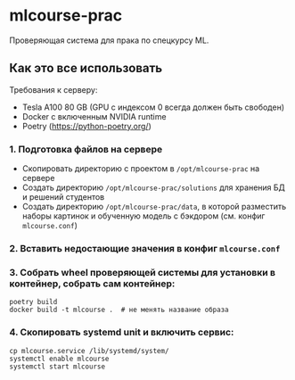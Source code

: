 # mlcourse-prac

Проверяющая система для прака по спецкурсу ML.

## Как это все использовать

Требования к серверу:

- Tesla A100 80 GB (GPU с индексом 0 всегда должен быть свободен)
- Docker с включенным NVIDIA runtime
- Poetry (https://python-poetry.org/)

### 1. Подготовка файлов на сервере

- Скопировать директорию с проектом в `/opt/mlcourse-prac` на сервере
- Создать директорию `/opt/mlcourse-prac/solutions` для хранения БД и решений студентов
- Создать директорию `/opt/mlcourse-prac/data`, в которой разместить наборы картинок и обученную
модель с бэкдором (см. конфиг `mlcourse.conf`)

### 2. Вставить недостающие значения в конфиг `mlcourse.conf`

### 3. Собрать wheel проверяющей системы для установки в контейнер, собрать сам контейнер:

```
poetry build
docker build -t mlcourse .  # не менять название образа
```

### 4. Скопировать systemd unit и включить сервис:

```
cp mlcourse.service /lib/systemd/system/
systemctl enable mlcourse
systemctl start mlcourse
```
